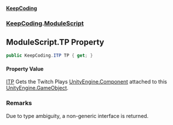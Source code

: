 #### [KeepCoding](index.md 'index')
### [KeepCoding](KeepCoding.md 'KeepCoding').[ModuleScript](KeepCoding_ModuleScript.md 'KeepCoding.ModuleScript')
## ModuleScript.TP Property
```csharp
public KeepCoding.ITP TP { get; }
```
#### Property Value
[ITP](KeepCoding_ITP.md 'KeepCoding.ITP')
Gets the Twitch Plays [UnityEngine.Component](https://docs.microsoft.com/en-us/dotnet/api/UnityEngine.Component 'UnityEngine.Component') attached to this [UnityEngine.GameObject](https://docs.microsoft.com/en-us/dotnet/api/UnityEngine.GameObject 'UnityEngine.GameObject').  
### Remarks
Due to type ambiguity, a non-generic interface is returned.  
